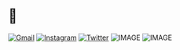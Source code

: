 # 🍋
[![Gmail](https://img.shields.io/badge/Gmail-d14836?style=for-the-badge&logo=Gmail&logoColor=white&link=jihojiho2003@gmail.com)](mailto:jihojiho2003@gmail.com)
[![Instagram](https://img.shields.io/badge/Instagram-%23E4405F.svg?style=for-the-badge&logo=Instagram&logoColor=white)](https://www.instagram.com/citrusinesis/)
[![Twitter](https://img.shields.io/badge/Twitter-%231DA1F2.svg?style=for-the-badge&logo=Twitter&logoColor=white)](https://twitter.com/citrusinesis)
<picture>
  <source media="(prefers-color-scheme: dark)" srcset="https://github-readme-stats.vercel.app/api/top-langs/?username=citrusinesis&layout=compact&theme=github_dark">
  <source media="(prefers-color-scheme: light)" srcset="https://github-readme-stats.vercel.app/api/top-langs/?username=citrusinesis&layout=compact&theme=github_light">
  <img alt="IMAGE" src="https://github-readme-stats.vercel.app/api/top-langs/?username=citrusinesis&layout=compact&theme=github_light">
</picture>
<picture>
  <source media="(prefers-color-scheme: dark)" srcset="https://github-readme-stats.vercel.app/api?username=citrusinesis&show_icons=true&theme=github_dark">
  <source media="(prefers-color-scheme: light)" srcset="https://github-readme-stats.vercel.app/api?username=citrusinesis&show_icons=true&theme=github_light">
  <img alt="IMAGE" src="https://github-readme-stats.vercel.app/api?username=citrusinesis&show_icons=true&theme=github_light">
</picture>
